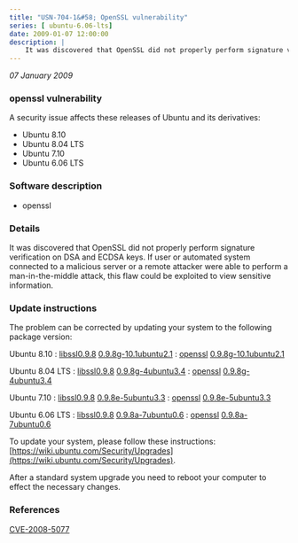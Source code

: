 ```yaml
---
title: "USN-704-1&#58; OpenSSL vulnerability"
series: [ ubuntu-6.06-lts]
date: 2009-01-07 12:00:00
description: |
    It was discovered that OpenSSL did not properly perform signature verification on DSA and ECDSA keys. If user or automated system connected to a malicious server or a remote attacker were able to perform a man-in-the-middle attack, this flaw could be exploited to view sensitive information. 
--- 
```

 
 

*07 January 2009*

### openssl vulnerability

A security issue affects these releases of Ubuntu and its derivatives:

* Ubuntu 8.10
* Ubuntu 8.04 LTS
* Ubuntu 7.10
* Ubuntu 6.06 LTS

### Software description

* openssl 

### Details

It was discovered that OpenSSL did not properly perform signature verification on DSA and ECDSA keys. If user or automated system connected to a malicious server or a remote attacker were able to perform a man-in-the-middle attack, this flaw could be exploited to view sensitive information. 

### Update instructions

The problem can be corrected by updating your system to the following package version:

Ubuntu 8.10
 : [libssl0.9.8](https://launchpad.net/ubuntu/+source/openssl) <span> [0.9.8g-10.1ubuntu2.1](https://launchpad.net/ubuntu/+source/openssl/0.9.8g-10.1ubuntu2.1) </span> 
 : [openssl](https://launchpad.net/ubuntu/+source/openssl) <span> [0.9.8g-10.1ubuntu2.1](https://launchpad.net/ubuntu/+source/openssl/0.9.8g-10.1ubuntu2.1) </span> 

Ubuntu 8.04 LTS
 : [libssl0.9.8](https://launchpad.net/ubuntu/+source/openssl) <span> [0.9.8g-4ubuntu3.4](https://launchpad.net/ubuntu/+source/openssl/0.9.8g-4ubuntu3.4) </span> 
 : [openssl](https://launchpad.net/ubuntu/+source/openssl) <span> [0.9.8g-4ubuntu3.4](https://launchpad.net/ubuntu/+source/openssl/0.9.8g-4ubuntu3.4) </span> 

Ubuntu 7.10
 : [libssl0.9.8](https://launchpad.net/ubuntu/+source/openssl) <span> [0.9.8e-5ubuntu3.3](https://launchpad.net/ubuntu/+source/openssl/0.9.8e-5ubuntu3.3) </span> 
 : [openssl](https://launchpad.net/ubuntu/+source/openssl) <span> [0.9.8e-5ubuntu3.3](https://launchpad.net/ubuntu/+source/openssl/0.9.8e-5ubuntu3.3) </span> 

Ubuntu 6.06 LTS
 : [libssl0.9.8](https://launchpad.net/ubuntu/+source/openssl) <span> [0.9.8a-7ubuntu0.6](https://launchpad.net/ubuntu/+source/openssl/0.9.8a-7ubuntu0.6) </span> 
 : [openssl](https://launchpad.net/ubuntu/+source/openssl) <span> [0.9.8a-7ubuntu0.6](https://launchpad.net/ubuntu/+source/openssl/0.9.8a-7ubuntu0.6) </span> 

To update your system, please follow these instructions: [https://wiki.ubuntu.com/Security/Upgrades](https://wiki.ubuntu.com/Security/Upgrades).

After a standard system upgrade you need to reboot your computer to effect the necessary changes. 

### References

 
 [CVE-2008-5077](http://people.ubuntu.com/~ubuntu-security/cve/CVE-2008-5077)
 

